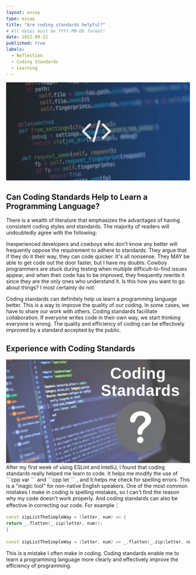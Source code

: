 ```yaml
---
layout: essay
type: essay
title: "Are coding standards helpful?"
# All dates must be YYYY-MM-DD format!
date: 2022-09-22
published: true
labels:
  - Reflection
  - Coding Standards
  - Learning
---
```


<img class="img-fluid" src="../img/codingStandards1.png">

## Can Coding Standards Help to Learn a Programming Language?
There is a wealth of literature that emphasizes the advantages of having consistent coding styles and standards. The majority of readers will undoubtedly agree with the following:

Inexperienced developers and cowboys who don't know any better will frequently oppose the requirement to adhere to standards.  They argue that if they do it their way, they can code quicker.  It's all nonsense.  They MAY be able to get code out the door faster, but I have my doubts.  Cowboy programmers are stuck during testing when multiple difficult-to-find issues appear, and when their code has to be improved, they frequently rewrite it since they are the only ones who understand it.  Is this how you want to go about things?  I most certainly do not.

Coding standards can definitely help us learn a programming language better. This is a way to improve the quality of our coding. In some cases, we have to share our work with others. Coding standards facilitate collaboration. If everyone writes code in their own way, we start thinking everyone is wrong. The quality and efficiency of coding can be effectively improved by a standard accepted by the public.

## Experience with Coding Standards
<img class="img-fluid" src="../img/codingStandards2.jpeg">
After my first week of using ESLint and IntelliJ, I found that coding standards really helped me learn to code. It helps me modify the use of
```cpp 
var
```
and
```cpp 
let
```
, and it helps me check for spelling errors. This is a "magic tool" for non-native English speakers. One of the most common mistakes I make in coding is spelling mistakes, so I can't find the reason why my code doesn't work properly. And coding standards can also be effective in correcting our code.
For example：

```cpp
const zipListTheSimpleWay = (letter, num) => {
return _.flatten(_.zip(letter, num));
}

const zipListTheSimpleWay = (letter, num) => _.flatten(_.zip(letter, num));
```


This is a mistake I often make in coding. Coding standards enable me to learn a programming language more clearly and effectively improve the efficiency of programming.
